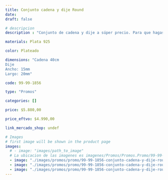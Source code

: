 ```yaml
---
title: Conjunto cadena y dije Round
date: 
draft: false

# descripcion
description : "Conjunto de cadena y dije a súper precio. Para que hagas los regalos más lindos y de la mejor calidad. Todo en plata 925. "

materials: Plata 925

color: Plateado

dimensions: "Cadena 40cm 
Dije
Ancho: 15mm 
Largo: 20mm"

code: 99-99-1856

type: "Promos"

categories: []

price: $5.880,00

price_eftvo: $4.990,00

link_mercado_shop: undef

# Images
# first image will be shown in the product page
images:
  # - image: "images/path_to_image"
  # La ubicacion de las imagenes es imagenes/Promos/Promos.Promo/99-99-1856-conjunto-cadena-y-dije-round
  - image: "./images/promos/promo/99-99-1856-conjunto-cadena-y-dije-round_a.jpg"
  - image: "./images/promos/promo/99-99-1856-conjunto-cadena-y-dije-round_b.jpg"
  - image: "./images/promos/promo/99-99-1856-conjunto-cadena-y-dije-round_c.jpg"
---
```


